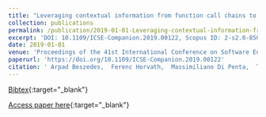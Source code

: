```yaml
---
title: "Leveraging contextual information from function call chains to improve fault localization"
collection: publications
permalink: /publication/2019-01-01-Leveraging-contextual-information-from-function-call-chains-to-improve-fault-localization
excerpt: 'DOI: 10.1109/ICSE-Companion.2019.00122, Scopus ID: 2-s2.0-85071868181, Cited by: 0'
date: 2019-01-01
venue: 'Proceedings of the 41st International Conference on Software Engineering: Companion Proceedings, ICSE 2019, Montreal, QC, Canada, May 25-31, 2019.'
paperurl: 'https://doi.org/10.1109/ICSE-Companion.2019.00122'
citation: ' Arpad Beszedes,  Ferenc Horvath,  Massimiliano Di Penta,  Tibor Gyimothy, &quot;Leveraging contextual information from function call chains to improve fault localization.&quot; Proceedings of the 41st International Conference on Software Engineering: Companion Proceedings, ICSE 2019, Montreal, QC, Canada, May 25-31, 2019., 2019.'
---
```

[Bibtex](https://dblp.org/rec/bib/conf/icse/BeszedesHPG19){:target="_blank"}

[Access paper here](https://doi.org/10.1109/ICSE-Companion.2019.00122){:target="_blank"}
